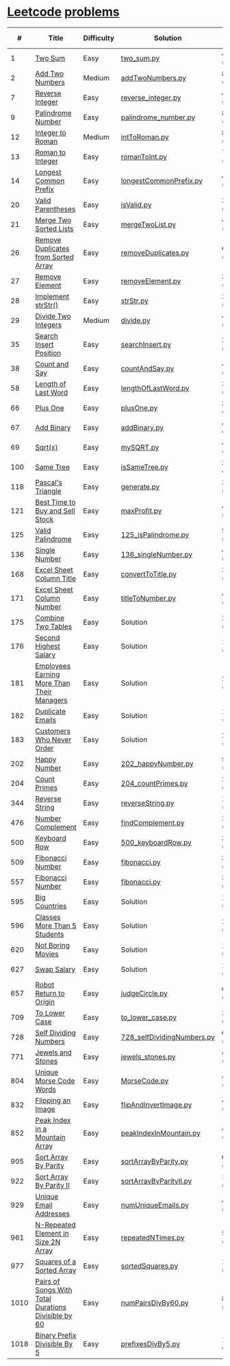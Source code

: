 # [Leetcode](https://leetcode.com/) [problems](https://leetcode.com/problemset/all/)

| #    | Title                                                                                                                                     | Difficulty | Solution                                                                                                                      | Runtime        | Memory usage      |
|------|-------------------------------------------------------------------------------------------------------------------------------------------|------------|-------------------------------------------------------------------------------------------------------------------------------|----------------|-------------------|
| 1    | [Two Sum](https://leetcode.com/problems/two-sum/)                                                                                         | Easy       | [two_sum.py](https://github.com/ngocyen3006/learn-python/blob/master/leetcode.com/two_sum.py)                                 | 40ms (85.07%)  | 15.1 MB           |
| 2    | [Add Two Numbers](https://leetcode.com/problems/add-two-numbers/)                                                                         | Medium     | [addTwoNumbers.py](https://github.com/ngocyen3006/learn-python/blob/master/leetcode.com/addTwoNumbers.py)                     | 80ms (95.14%)  | 13.2 MB (5.21%)   |
| 7    | [Reverse Integer](https://leetcode.com/problems/reverse-integer/)                                                                         | Easy       | [reverse_integer.py](https://github.com/ngocyen3006/learn-python/blob/master/leetcode.com/reverse_integer.py)                 | 40ms (99.93%)  | 13.3 MB           |
| 9    | [Palindrome Number](https://leetcode.com/problems/palindrome-number/)                                                                     | Easy       | [palindrome_number.py](https://github.com/ngocyen3006/learn-python/blob/master/leetcode.com/palindrome_number.py)             | 80ms (96.89%)  | 13.2 MB           |
| 12   | [Integer to Roman](https://leetcode.com/problems/integer-to-roman/)                                                                       | Medium     | [intToRoman.py](https://github.com/ngocyen3006/learn-python/blob/master/leetcode.com/intToRoman.py)                           | 88ms (81.07%)  | 13.1 MB           |
| 13   | [Roman to Integer](https://leetcode.com/problems/roman-to-integer/)                                                                       | Easy       | [romanToInt.py](https://github.com/ngocyen3006/learn-python/blob/master/leetcode.com/romanToInt.py)                           | 72ms (86.82%)  | 13.2 MB           |
| 14   | [Longest Common Prefix](https://leetcode.com/problems/longest-common-prefix/)                                                             | Easy       | [longestCommonPrefix.py](https://github.com/ngocyen3006/learn-python/blob/master/leetcode.com/longestCommonPrefix.py)         | 40ms (72.98%)  | 13.4 MB (5.10%)   |
| 20   | [Valid Parentheses](https://leetcode.com/problems/valid-parentheses/)                                                                     | Easy       | [isValid.py](https://github.com/ngocyen3006/learn-python/blob/master/leetcode.com/isValid.py)                                 | 36ms (86.76%)  | 13.2 MB (5.22%)   |
| 21   | [Merge Two Sorted Lists](https://leetcode.com/problems/merge-two-sorted-lists/)                                                           | Easy       | [mergeTwoList.py](https://github.com/ngocyen3006/learn-python/blob/master/leetcode.com/mergeTwoList.py)                       | 44ms (88.40%)  | 13.2 MB (5.06%)   |
| 26   | [Remove Duplicates from Sorted Array](https://leetcode.com/problems/remove-duplicates-from-sorted-array/)                                 | Easy       | [removeDuplicates.py](https://github.com/ngocyen3006/learn-python/blob/master/leetcode.com/removeDuplicates.py)               | 60ms (80.39%)  | 14.7 MB (5.43%)   |
| 27   | [Remove Element](https://leetcode.com/problems/remove-element/)                                                                           | Easy       | [removeElement.py](https://github.com/ngocyen3006/learn-python/blob/master/leetcode.com/removeElement.py)                     | 36ms (99.29%)  | 13.3 MB (5.09%)   |
| 28   | [Implement strStr()](https://leetcode.com/problems/implement-strstr/)                                                                     | Easy       | [strStr.py](https://github.com/ngocyen3006/learn-python/blob/master/leetcode.com/strStr.py)                                   | 36ms (87.69%)  | 13.4 MB (5.13%)   |
| 29   | [Divide Two Integers](https://leetcode.com/problems/divide-two-integers/)                                                                 | Medium     | [divide.py](https://github.com/ngocyen3006/learn-python/blob/master/leetcode.com/divide.py)                                   | 40ms (100.00%) | 13.3 MB (5.26%)   |
| 35   | [Search Insert Position](https://leetcode.com/problems/search-insert-position/)                                                           | Easy       | [searchInsert.py](https://github.com/ngocyen3006/learn-python/blob/master/leetcode.com/searchInsert.py)                       | 36ms (92.40%)  | 13.7 MB           |
| 38   | [Count and Say](https://leetcode.com/problems/count-and-say/)                                                                             | Easy       | [countAndSay.py](https://github.com/ngocyen3006/learn-python/blob/master/leetcode.com/countAndSay.py)                         | 40ms (85.28%)  | 13.3 MB (5.11%)   |
| 58   | [Length of Last Word](https://leetcode.com/problems/length-of-last-word/)                                                                 | Easy       | [lengthOfLastWord.py](https://github.com/ngocyen3006/learn-python/blob/master/leetcode.com/lengthOfLastWord.py)               | 36ms (83.05%)  | 13.4 MB (6.04%)   |
| 66   | [Plus One](https://leetcode.com/problems/plus-one/)                                                                                       | Easy       | [plusOne.py](https://github.com/ngocyen3006/learn-python/blob/master/leetcode.com/plusOne.py)                                 | 36ms (88.82%)  | 13.1 MB (5.29%)   |
| 67   | [Add Binary](https://leetcode.com/problems/add-binary/)                                                                                   | Easy       | [addBinary.py](https://github.com/ngocyen3006/learn-python/blob/master/leetcode.com/addBinary.py)                             | 44ms (78.93%)  | 13.4 MB (5.43%)   |
| 69   | [Sqrt(x)](https://leetcode.com/problems/sqrtx/)                                                                                           | Easy       | [mySQRT.py](https://github.com/ngocyen3006/learn-python/blob/master/leetcode.com/mySQRT.py)                                   | 40ms (99.88%)  | 13.2 MB           |
| 100  | [Same Tree](https://leetcode.com/problems/same-tree/)                                                                                     | Easy       | [isSameTree.py](https://github.com/ngocyen3006/learn-python/blob/master/leetcode.com/isSameTree.py)                           | 36ms (84.81%)  | 13.3 MB (5.74%)   |
| 118  | [Pascal's Triangle](https://leetcode.com/problems/pascals-triangle/)                                                                      | Easy       | [generate.py](https://github.com/ngocyen3006/learn-python/blob/master/leetcode.com/generate.py)                               | 36ms (77.44%)  | 13.3 MB (5.83%)   |
| 121  | [Best Time to Buy and Sell Stock](https://leetcode.com/problems/best-time-to-buy-and-sell-stock/)                                         | Easy       | [maxProfit.py](https://github.com/ngocyen3006/learn-python/blob/master/leetcode.com/maxProfit.py)                             | 44ms (80.50%)  | 13.9 MB (5.08%)   |
| 125  | [Valid Palindrome](https://leetcode.com/problems/valid-palindrome/)                                                                       | Easy       | [125_isPalindrome.py](https://github.com/ngocyen3006/learn-python/blob/master/leetcode.com/125_isPalindrome.py)               | 52ms (93.89%)  | 13.4 MB (39.19%)  |
| 136  | [Single Number](https://leetcode.com/problems/single-number/)                                                                             | Easy       | [136_singleNumber.py](https://github.com/ngocyen3006/learn-python/blob/master/leetcode.com/136_singleNumber.py)               | 44ms (68.18%)  | 14.9 MB (5.05%)   |
| 168  | [Excel Sheet Column Title](https://leetcode.com/problems/excel-sheet-column-title/)                                                       | Easy       | [convertToTitle.py](https://github.com/ngocyen3006/learn-python/blob/master/leetcode.com/convertToTitle.py)                   | 36ms (82.98%)  | 13.1 MB (6.90%)   |
| 171  | [Excel Sheet Column Number](https://leetcode.com/problems/excel-sheet-column-number/)                                                     | Easy       | [titleToNumber.py](https://github.com/ngocyen3006/learn-python/blob/master/leetcode.com/titleToNumber.py)                     | 40ms (100.00%) | 13.3 MB           |
| 175  | [Combine Two Tables](https://leetcode.com/problems/combine-two-tables/)                                                                   | Easy       | Solution                                                                                                                      | 207ms (90.33%) |                   |
| 176  | [Second Highest Salary](https://leetcode.com/problems/second-highest-salary/)                                                             | Easy       | Solution                                                                                                                      | 130ms (76.15%) |                   |
| 181  | [Employees Earning More Than Their Managers](https://leetcode.com/problems/employees-earning-more-than-their-managers/)                   | Easy       | Solution                                                                                                                      | 296ms (78.95%) |                   |
| 182  | [Duplicate Emails](https://leetcode.com/problems/duplicate-emails/)                                                                       | Easy       | Solution                                                                                                                      | 192ms (66.48%) |                   |
| 183  | [Customers Who Never Order](https://leetcode.com/problems/customers-who-never-order/)                                                     | Easy       | Solution                                                                                                                      | 255ms (70.46%) |                   |
| 202  | [Happy Number](https://leetcode.com/problems/happy-number/)                                                                               | Easy       | [202_happyNumber.py](https://github.com/ngocyen3006/learn-python/blob/master/leetcode.com/202_happyNumber.py)                 | 52ms (26.53%)  | 13.2 MB (5.29%)   |
| 204  | [Count Primes](https://leetcode.com/problems/count-primes/)                                                                               | Easy       | [204_countPrimes.py](https://github.com/ngocyen3006/learn-python/blob/master/leetcode.com/204_countPrimes.py)                 | 228ms (89.25%) | 36.3 MB (5.46%)   |
| 344  | [Reverse String](https://leetcode.com/problems/reverse-string/)                                                                           | Easy       | [reverseString.py](https://github.com/ngocyen3006/learn-python/blob/master/leetcode.com/reverseString.py)                     | 168ms (72.98%) | 17.6 MB           |
| 476  | [Number Complement](https://leetcode.com/problems/number-complement/)                                                                     | Easy       | [findComplement.py](https://github.com/ngocyen3006/learn-python/blob/master/leetcode.com/findComplement.py)                   | 36ms (88.49%)  | 13.1 MB (5.55%)   |
| 500  | [Keyboard Row](https://leetcode.com/problems/keyboard-row/)                                                                               | Easy       | [500_keyboardRow.py](https://github.com/ngocyen3006/learn-python/blob/master/leetcode.com/500_keyboardRow.py)                 | 36ms (80.63%)  | 13.1 MB (6.58%)   |
| 509  | [Fibonacci Number](https://leetcode.com/problems/fibonacci-number/)                                                                       | Easy       | [fibonacci.py](https://github.com/ngocyen3006/learn-python/blob/master/leetcode.com/fibonacci.py)                             | 36ms (78.77%0) | 13.2 MB           |
| 557  | [Fibonacci Number](https://leetcode.com/problems/fibonacci-number/)                                                                       | Easy       | [fibonacci.py](https://github.com/ngocyen3006/learn-python/blob/master/leetcode.com/fibonacci.py)                             | 36ms (78.77%0) | 13.2 MB           |
| 595  | [Big Countries](https://leetcode.com/problems/big-countries/)                                                                             | Easy       | Solution                                                                                                                      | 199ms (72.32%) |                   |
| 596  | [Classes More Than 5 Students](https://leetcode.com/problems/classes-more-than-5-students/)                                               | Easy       | Solution                                                                                                                      | 211ms (36.22%) |                   |
| 620  | [Not Boring Movies](https://leetcode.com/problems/not-boring-movies/)                                                                     | Easy       | Solution                                                                                                                      | 116ms (93.82%) |                   |
| 627  | [Swap Salary](https://leetcode.com/problems/swap-salary/)                                                                                 | Easy       | Solution                                                                                                                      | 128ms (98.77%) |                   |
| 657  | [Robot Return to Origin](https://leetcode.com/problems/robot-return-to-origin/)                                                           | Easy       | [judgeCircle.py](https://github.com/ngocyen3006/learn-python/blob/master/leetcode.com/judgeCircle.py)                         | 60ms (65.83%)  | 13.4 MB (5.32%)   |
| 709  | [To Lower Case](https://leetcode.com/problems/to-lower-case/)                                                                             | Easy       | [to_lower_case.py](https://github.com/ngocyen3006/learn-python/blob/master/leetcode.com/to_lower_case.py)                     | 36ms (74.39%)  | 13.1 MB (5.45%)   |
| 728  | [Self Dividing Numbers](https://leetcode.com/problems/self-dividing-numbers/)                                                             | Easy       | [728_selfDividingNumbers.py](https://github.com/ngocyen3006/learn-python/blob/master/leetcode.com/728_selfDividingNumbers.py) | 64ms (57.21%)  | 13.2 MB (6.29%)   |
| 771  | [Jewels and Stones](https://leetcode.com/problems/jewels-and-stones/)                                                                     | Easy       | [jewels_stones.py](https://github.com/ngocyen3006/learn-python/blob/master/leetcode.com/jewels_stones.py)                     | 40ms (71.43%)  | 13.1 MB (5.25%)   |
| 804  | [Unique Morse Code Words](https://leetcode.com/problems/unique-morse-code-words/)                                                         | Easy       | [MorseCode.py](https://github.com/ngocyen3006/learn-python/blob/master/leetcode.com/MorseCode.py)                             | 40ms (65.21%)  | 13.3 MB (5.36%)   |
| 832  | [Flipping an Image](https://leetcode.com/problems/flipping-an-image/)                                                                     | Easy       | [flipAndInvertImage.py](https://github.com/ngocyen3006/learn-python/blob/master/leetcode.com/flipAndInvertImage.py)           | 48ms (74.71%)  | 13.1 MB (5.63%)   |
| 852  | [Peak Index in a Mountain Array](https://leetcode.com/problems/peak-index-in-a-mountain-array/)                                           | Easy       | [peakIndexInMountain.py](https://github.com/ngocyen3006/learn-python/blob/master/leetcode.com/peakIndexInMountain.py)         | 40ms (78.50%)  | 14.4 MB (5.42%)   |
| 905  | [Sort Array By Parity](https://leetcode.com/problems/sort-array-by-parity/)                                                               | Easy       | [sortArrayByParity.py](https://github.com/ngocyen3006/learn-python/blob/master/leetcode.com/sortArrayByParity.py)             | 68ms (82.82%)  | 13.9 MB (5.69%)   |
| 922  | [Sort Array By Parity II](https://leetcode.com/problems/sort-array-by-parity-ii/)                                                         | Easy       | [sortArrayByParityII.py](https://github.com/ngocyen3006/learn-python/blob/master/leetcode.com/sortArrayByParityII.py)         | 152ms (47.22%) | 15.4 MB (5.49%)   |
| 929  | [Unique Email Addresses](https://leetcode.com/problems/unique-email-addresses/)                                                           | Easy       | [numUniqueEmails.py](https://github.com/ngocyen3006/learn-python/blob/master/leetcode.com/numUniqueEmails.py)                 | 48ms (77.67%)  | 13.2 MB (5.79%)   |
| 961  | [N-Repeated Element in Size 2N Array](https://leetcode.com/problems/n-repeated-element-in-size-2n-array/)                                 | Easy       | [repeatedNTimes.py](https://github.com/ngocyen3006/learn-python/blob/master/leetcode.com/repeatedNTimes.py)                   | 52ms (64.93%)  | 14.5 MB (5.12%)   |
| 977  | [Squares of a Sorted Array](https://leetcode.com/problems/squares-of-a-sorted-array/)                                                     | Easy       | [sortedSquares.py](https://github.com/ngocyen3006/learn-python/blob/master/leetcode.com/sortedSquares.py)                     | 172ms (58.23%) | 15.1 MB (5.22%)   |
| 1010 | [Pairs of Songs With Total Durations Divisible by 60](https://leetcode.com/problems/pairs-of-songs-with-total-durations-divisible-by-60/) | Easy       | [numPairsDivBy60.py](https://github.com/ngocyen3006/learn-python/blob/master/leetcode.com/numPairsDivBy60.py)                 | 88ms (49.48%)  | 15.1 MB (100.00%) |
| 1018 | [Binary Prefix Divisible By 5](https://leetcode.com/problems/binary-prefix-divisible-by-5/)                                               | Easy       | [prefixesDivBy5.py](https://github.com/ngocyen3006/learn-python/blob/master/leetcode.com/prefixesDivBy5.py)                   | 100ms (92.26%) | 16.2 MB (100.00%) |
